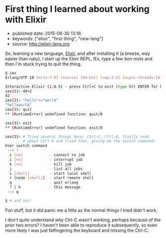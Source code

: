 # First thing I learned about working with Elixir

- published date: 2015-06-30 13:16
- keywords: ["elixir", "first-thing", "new-lang"]
- source: http://elixir-lang.org



So, learning a new language, [Elixir]({{page.source}}), and after
installing it (a breeze, way easier than ruby), I start up the Elixir
REPL, IEx, type a few bon mots and then I'm stuck trying to quit the
thing.


```sh
$ iex
Erlang/OTP 18 [erts-7.0] [source] [64-bit] [smp:2:2] [async-threads:10] [kernel-poll:false]

Interactive Elixir (1.0.5) - press Ctrl+C to exit (type h() ENTER for help)
iex(1)> 40+2
42
iex(2)> "hello"<>"world"
"helloworld"
iex(3)> quit
** (RuntimeError) undefined function: quit/0

iex(3)> exit
** (RuntimeError) undefined function: exit/0

iex(3)> # Tried several things here: Ctrl-C, Ctrl-D, finally read
        # about Ctrl-G and tried that, giving me the switch command:
User switch command
 --> ?
  c [nn]            - connect to job
  i [nn]            - interrupt job
  k [nn]            - kill job
  j                 - list all jobs
  s [shell]         - start local shell
  r [node [shell]]  - start remote shell
  q                 - quit erlang
  ? | h             - this message
 --> q

$ # and out!
```


Fun stuff, but it did panic me a little as the normal things I tried
didn't work.

I don't quite understand why Ctrl-C wasn't working, perhaps because of
the prior two errors? I haven't been able to reproduce it
subsequently, so even more likely I was just fatfingering the keyboard
and missing the Ctrl-C.
